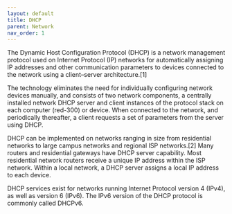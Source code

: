 ```yaml
---
layout: default
title: DHCP
parent: Network
nav_order: 1
---
```


The Dynamic Host Configuration Protocol (DHCP) is a network management protocol used on Internet Protocol (IP) networks for automatically assigning IP addresses and other communication parameters to devices connected to the network using a client–server architecture.[1]

The technology eliminates the need for individually configuring network devices manually, and consists of two network components, a centrally installed network DHCP server and client instances of the protocol stack on each computer (red-300)  or device. When connected to the network, and periodically thereafter, a client requests a set of parameters from the server using DHCP.

DHCP can be implemented on networks ranging in size from residential networks to large campus networks and regional ISP networks.[2] Many routers and residential gateways have DHCP server capability. Most residential network routers receive a unique IP address within the ISP network. Within a local network, a DHCP server assigns a local IP address to each device.

DHCP services exist for networks running Internet Protocol version 4 (IPv4), as well as version 6 (IPv6). The IPv6 version of the DHCP protocol is commonly called DHCPv6.

